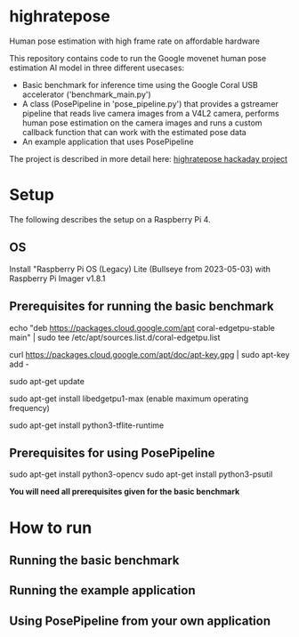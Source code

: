 # highratepose
Human pose estimation with high frame rate on affordable hardware

This repository contains code to run the Google movenet human pose estimation AI model in three different usecases:

 - Basic benchmark for inference time using the Google Coral USB accelerator ('benchmark_main.py')
 - A class (PosePipeline in 'pose_pipeline.py') that provides a gstreamer pipeline that reads live camera images from a V4L2 camera, performs human pose estimation on the camera images and runs a custom callback function that can work with the estimated pose data
 - An example application that uses PosePipeline

The project is described in more detail here: [highratepose hackaday project](http://www.hackaday.io)

# Setup

The following describes the setup on a Raspberry Pi 4.

## OS

Install "Raspberry Pi OS (Legacy) Lite (Bullseye from 2023-05-03) with Raspberry Pi Imager v1.8.1

## Prerequisites for running the basic benchmark

echo "deb https://packages.cloud.google.com/apt coral-edgetpu-stable main" | sudo tee /etc/apt/sources.list.d/coral-edgetpu.list

curl https://packages.cloud.google.com/apt/doc/apt-key.gpg | sudo apt-key add -

sudo apt-get update

sudo apt-get install libedgetpu1-max
(enable maximum operating frequency)

sudo apt-get install python3-tflite-runtime

## Prerequisites for using PosePipeline

sudo apt-get install python3-opencv
sudo apt-get install python3-psutil


**You will need all prerequisites given for the basic benchmark**

# How to run

## Running the basic benchmark

## Running the example application

## Using PosePipeline from your own application